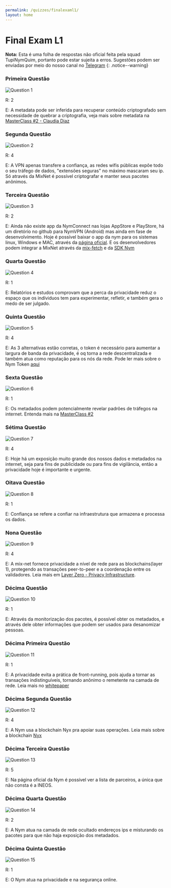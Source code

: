 ```yaml
---
permalink: /quizzes/finalexaml1/
layout: home
---
```


# Final Exam L1

**Nota:** Esta é uma folha de respostas não oficial feita pela squad TupiNymQuim, portanto pode estar sujeita a erros.
Sugestões podem ser enviadas por meio do nosso canal no [Telegram](https://t.me/+jO97cIbMEbowZWRh)
{: .notice--warning}

### Primeira Questão

![Question 1](/assets/images/finalexaml1/Question1.png)

R: 2

E: A metadata pode ser inferida para recuperar conteúdo criptografado sem necessidade de quebrar a criptografia, veja mais sobre metadata na [MasterClass #2 - Claudia Diaz](https://www.youtube.com/live/VLLsGzLJRaI?si=eWUc3NwhNjZKpVKj&t=17/)

### Segunda Questão

![Question 2](/assets/images/finalexaml1/Question2.png)

R: 4

E: A VPN apenas transfere a confiança, as redes wifis públicas expôe todo o seu tráfego de dados, "extensões seguras" no máximo mascaram seu ip. Só através da MixNet é possível criptografar e manter seus pacotes anônimos.

### Terceira Questão

![Question 3](/assets/images/finalexaml1/Question3.png)

R: 2

E: Ainda não existe app da NymConnect nas lojas AppStore e PlayStore, há um diretório no github para NymVPN (Android) mas ainda em fase de desenvolvimento. Hoje é possível baixar o app da nym para os sistemas linux, Windows e MAC, através da [página oficial](https://nymtech.net/download/nymconnect). E os desenvolvedores podem integrar a MixNet através da [mix-fetch](https://sdk.nymtech.net/examples/mix-fetch) e da [SDK Nym](https://sdk.nymtech.net/)


### Quarta Questão

![Question 4](/assets/images/finalexaml1/Question4.png)

R: 1

E: Relatórios e estudos comprovam que a perca da privacidade reduz o espaço que os indíviduos tem para experimentar, refletir, e também gera o medo de ser julgado.

### Quinta Questão

![Question 5](/assets/images/finalexaml1/Question5.png)

R: 4

E: As 3 alternativas estão corretas, o token é necessário para aumentar a largura de banda da privacidade, é oq torna a rede descentralizada e também atua como reputação para os nós da rede. Pode ler mais sobre o Nym Token [aqui](https://nymtech.net/nym-cryptoecon-paper.pdf)

### Sexta Questão

![Question 6](/assets/images/finalexaml1/Question6.png)

R: 1

E: Os metadados podem potencialmente revelar padrões de tráfegos na internet. Entenda mais na [MasterClass #2](https://www.youtube.com/live/VLLsGzLJRaI?si=eWUc3NwhNjZKpVKj&t=17/)

### Sétima Questão

![Question 7](/assets/images/finalexaml1/Question7.png)

R: 4

E: Hoje há um exposição muito grande dos nossos dados e metadados na internet, seja para fins de publicidade ou para fins de vigilância, então a privacidade hoje é importante e urgente.

### Oitava Questão

![Question 8](/assets/images/finalexaml1/Question8.png)

R: 1

E: Confiança se refere a confiar na infraestrutura que armazena e processa os dados.

### Nona Questão

![Question 9](/assets/images/finalexaml1/Question9.png)

R: 4

E: A mix-net fornece privacidade a nível de rede para as blockchains(layer 1), protegendo as transações peer-to-peer e a coordenação entre os validadores. Leia mais em [Layer Zero - Privacy Infrastructure](https://blog.nymtech.net/nym-layer-0-privacy-infrastructure-for-the-whole-internet-e53238f9b8e7).

### Décima Questão

![Question 10](/assets/images/finalexaml1/Question10.png)

R: 1

E: Através da monitorização dos pacotes, é possível obter os metadados, e através dele obter informações que podem ser usados para desanomizar pessoas.

### Décima Primeira Questão

![Question 11](/assets/images/finalexaml1/Question11.png)

R: 1

E: A privacidade evita a prática de front-running, pois ajuda a tornar as transações indistinguíveis, tornando anônimo o remetente na camada de rede. Leia mais no [whitepaper](https://nymtech.net/nym-whitepaper.pdf)


### Décima Segunda Questão

![Question 12](/assets/images/finalexaml1/Question12.png)

R: 4

E: A Nym usa a blockchain Nyx pra apoiar suas operações. Leia mais sobre a blockchain [Nyx](https://nymtech.net/docs/nyx/interacting-with-chain.html)

### Décima Terceira Questão

![Question 13](/assets/images/finalexaml1/Question13.png)

R: 5

E: Na página oficial da Nym é possível ver a lista de parceiros, a única que não consta é a INEOS.

### Décima Quarta Questão

![Question 14](/assets/images/finalexaml1/Question14.png)

R: 2

E: A Nym atua na camada de rede ocultado endereços ips e misturando os pacotes para que não haja exposição dos metadados.

### Décima Quinta Questão

![Question 15](/assets/images/finalexaml1/Question15.png)

R: 1

E: O Nym atua na privacidade e na segurança online.

